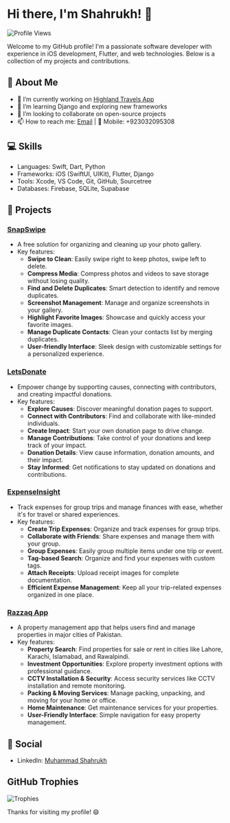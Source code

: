 # Hi there, I'm Shahrukh! 👋
![Profile Views](https://komarev.com/ghpvc/?username=sharukmsd&color=blue)

Welcome to my GitHub profile! I'm a passionate software developer with experience in iOS development, Flutter, and web technologies. Below is a collection of my projects and contributions.

## 🚀 About Me

- 🔭 I’m currently working on [Highland Travels App](https://github.com/sharukmsd/HighlandTravelsApp)
- 🌱 I’m learning Django and exploring new frameworks
- 👯 I’m looking to collaborate on open-source projects
- 📫 How to reach me: [Email](mailto:sharuk.msd6@gmail.com) | 📱 Mobile: +923032095308

## 💻 Skills

- Languages: Swift, Dart, Python
- Frameworks: iOS (SwiftUI, UIKit), Flutter, Django
- Tools: Xcode, VS Code, Git, GitHub, Sourcetree
- Databases: Firebase, SQLite, Supabase

## 📂 Projects

### [SnapSwipe](https://apps.apple.com/us/app/snapswipe-photos-cleaner/id6505127485)
- A free solution for organizing and cleaning up your photo gallery.
- Key features:
  - **Swipe to Clean**: Easily swipe right to keep photos, swipe left to delete.
  - **Compress Media**: Compress photos and videos to save storage without losing quality.
  - **Find and Delete Duplicates**: Smart detection to identify and remove duplicates.
  - **Screenshot Management**: Manage and organize screenshots in your gallery.
  - **Highlight Favorite Images**: Showcase and quickly access your favorite images.
  - **Manage Duplicate Contacts**: Clean your contacts list by merging duplicates.
  - **User-friendly Interface**: Sleek design with customizable settings for a personalized experience.

### [LetsDonate](https://play.google.com/store/apps/details?id=com.samaritantechnologies.LetsDonate&hl=en_US)
- Empower change by supporting causes, connecting with contributors, and creating impactful donations.
- Key features:
  - **Explore Causes**: Discover meaningful donation pages to support.
  - **Connect with Contributors**: Find and collaborate with like-minded individuals.
  - **Create Impact**: Start your own donation page to drive change.
  - **Manage Contributions**: Take control of your donations and keep track of your impact.
  - **Donation Details**: View cause information, donation amounts, and their impact.
  - **Stay Informed**: Get notifications to stay updated on donations and contributions.

### [ExpenseInsight](https://apps.apple.com/us/app/expenseinsight/id6468879331)
- Track expenses for group trips and manage finances with ease, whether it's for travel or shared experiences.
- Key features:
  - **Create Trip Expenses**: Organize and track expenses for group trips.
  - **Collaborate with Friends**: Share expenses and manage them with your group.
  - **Group Expenses**: Easily group multiple items under one trip or event.
  - **Tag-based Search**: Organize and find your expenses with custom tags.
  - **Attach Receipts**: Upload receipt images for complete documentation.
  - **Efficient Expense Management**: Keep all your trip-related expenses organized in one place.

### [Razzaq App](https://apps.apple.com/pk/app/razzaq-property-management/id1616190613)
- A property management app that helps users find and manage properties in major cities of Pakistan.
- Key features:
  - **Property Search**: Find properties for sale or rent in cities like Lahore, Karachi, Islamabad, and Rawalpindi.
  - **Investment Opportunities**: Explore property investment options with professional guidance.
  - **CCTV Installation & Security**: Access security services like CCTV installation and remote monitoring.
  - **Packing & Moving Services**: Manage packing, unpacking, and moving for your home or office.
  - **Home Maintenance**: Get maintenance services for your properties.
  - **User-Friendly Interface**: Simple navigation for easy property management.

## 📢 Social

- LinkedIn: [Muhammad Shahrukh](https://www.linkedin.com/in/sharukmsd/)

## GitHub Trophies

![Trophies](https://github-profile-trophy.vercel.app/?username=sharukmsd&theme=radical&margin-w=15&margin-h=15)

Thanks for visiting my profile! 😄
